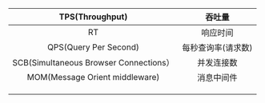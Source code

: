 | TPS\(Throughput\) | 吞吐量 |
| :---: | :---: |
| RT | 响应时间 |
| QPS\(Query Per Second\) | 每秒查询率\(请求数\) |
| SCB\(Simultaneous Browser Connections） | 并发连接数 |
| MOM\(Message Orient middleware\) | 消息中间件 |
|  |  |
|  |  |
|  |  |



